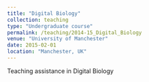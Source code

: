 ```yaml
---
title: "Digital Biology"
collection: teaching
type: "Undergraduate course"
permalink: /teaching/2014-15_Digital_Biology
venue: "University of Manchester"
date: 2015-02-01
location: "Manchester, UK"
---
```


Teaching assistance in Digital Biology
